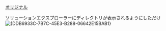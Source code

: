 [オリジナル](https://github.com/Chizaruu/com.tsk.ide.vscode/blob/default/README.md)

ソリューションエクスプローラーにディレクトリが表示されるようにしただけ  
![{DDB6933C-7B7C-45E3-B288-06642E15BAB1}](https://github.com/user-attachments/assets/cdafeba3-2ddd-4b14-8d42-0e285aaaf9a4)
